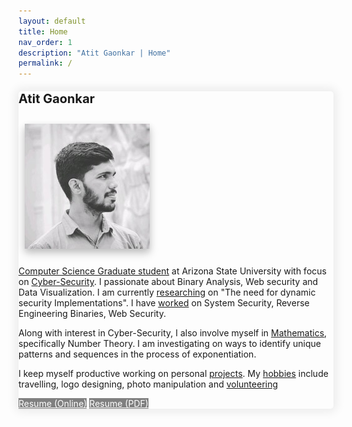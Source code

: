 ```yaml
---
layout: default
title: Home
nav_order: 1
description: "Atit Gaonkar | Home"
permalink: /
---
```



<div class="bootstrap-iso">
    <div class="card" style="box-shadow:  0px 0px 15px 5px rgba(0, 0, 0, 0.075) !important; border-radius: 5px;">
        <div class="text-center card-header">
            <h4><span style="font-size: 20px"><strong>Atit Gaonkar</strong></span></h4>
        </div>
        <div class="row">
            <div class="col-xl-5 col-md-5 mb-3 text-center my-auto" style="padding: 10px;">
                <img src="assets/images/atit-gaonkar.jpg" class="img-fluid z-depth-1 rounded-circle shadow atit-intro" alt="Atit Gaonkar" style="box-shadow: 0 5px 10px 0 rgba(0,0,0,0.16),0 8px 15px 0 rgba(0,0,0,0.12) !important;">
                <div class='col-12 text-center mt-5'>
                <a href="mailto:atit.sgaonkar@gmail.com" class="fas fa-envelope fs-6 mb-4 mb-md-0 mr-4" target="_blank"></a>
                <a href="https://www.linkedin.com/in/atit-gaonkar/" class="fab fa-linkedin fs-6 mb-4 mb-md-0 mr-4 " target="_blank" style=""></a>
                <a href="https://github.com/asgaonkar" class="fab fa-github fs-6 mb-4 mb-md-0 mr-4" target="_blank"></a>
                <a href="https://www.instagram.com/atit.sgaonkar/" class="fab fa-instagram fs-6 mb-4 mb-md-0" target="_blank"></a>
                </div>
                <!-- <img src="assets/images/logo.png" class="img-fluid z-depth-1" width="10%" alt="Atit-Gaonkar"> -->
            </div>
            <div class="col-xl-7 col-md-7 mb-3">
                <div class="card-body">
                    <!-- <h5 class="card-title">Special title treatment</h5> -->
                    <!-- <p class="card-text">With supporting text below as a natural lead-in to additional content.</p> -->
                    <p class="card-text"><a href="education">Computer Science Graduate student</a> at Arizona State University with focus on <a href="certification">Cyber-Security</a>. I passionate about Binary Analysis, Web security and Data Visualization. I am currently <a href="research">researching</a> on "The need for dynamic security Implementations". I have <a href="work_experience">worked</a> on System Security, Reverse Engineering Binaries, Web Security.</p>
                    <p class="card-text">Along with interest in Cyber-Security, I also involve myself in <a href="research">Mathematics</a>, specifically Number Theory. I am investigating on ways to identify unique patterns and sequences in the process of exponentiation.</p>
                    <p class="card-text">I keep myself productive working on personal <a href="education">projects</a>. My <a href="what-else">hobbies</a> include travelling, logo designing, photo manipulation and <a href="volunteering">volunteering</a></p>
                    <a href="#" class="btn btn-blue mb-2 mr-2 mt-0 resume" target="blank" style="color:white; background-color: gray" title="View Resume">Resume (Online)</a>
                    <a href="#" class="btn btn-blue mb-2 mr-2 mt-0 resume" target="blank" style="color:white; background-color: gray" title="Download Resume">Resume (PDF)</a>
                </div>
            </div>
        </div>
    </div>
</div>

<script src="https://kit.fontawesome.com/a773360a89.js" crossorigin="anonymous"></script>

<!-- You will often find me <span id="typewriter"></span>
{: .fs-5} -->



